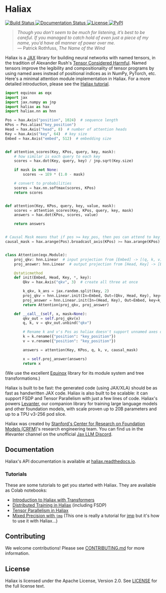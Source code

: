<!--haliax-intro-start-->
# Haliax

<a href="https://github.com/stanford-crfm/haliax/actions?query=branch%3Amain++">
    <img alt="Build Status" src="https://img.shields.io/github/actions/workflow/status/stanford-crfm/haliax/run_tests.yaml?branch=main">
</a>
<a href="https://haliax.readthedocs.io/en/latest/?badge=latest">
    <img alt="Documentation Status" src="https://readthedocs.org/projects/haliax/badge/?version=latest">
</a>
<a href="">
<img alt="License" src="https://img.shields.io/github/license/stanford-crfm/haliax?color=blue" />
</a>
<a href="https://https://pypi.org/project/haliax/">
    <img alt="PyPI" src="https://img.shields.io/pypi/v/haliax?color=blue" />
</a>

> *Though you don’t seem to be much for listening, it’s best to be careful. If you managed to catch hold of even just a piece of my name, you’d have all manner of power over me.*<br/>
> — Patrick Rothfuss, *The Name of the Wind*

Haliax is a [JAX](https:://github.com/google/jax) library for building neural networks with named tensors, in the tradition of Alexander Rush's [Tensor Considered Harmful](https://nlp.seas.harvard.edu/NamedTensor).
Named tensors improve the legibility and compositionality of tensor programs by using named axes instead of positional indices
as in NumPy, PyTorch, etc. Here's a minimal attention module implementation in Haliax. For a more detailed introduction,
please see the [Haliax tutorial](https://colab.research.google.com/drive/1TiTcQQ4V5mopbgCu1SVl-oqJtXn7rFnC).

```python
import equinox as eqx
import jax
import jax.numpy as jnp
import haliax as hax
import haliax.nn as hnn

Pos = hax.Axis("position", 1024)  # sequence length
KPos = Pos.alias("key_position")
Head = hax.Axis("head", 8)  # number of attention heads
Key = hax.Axis("key", 64)  # key size
Embed = hax.Axis("embed", 512)  # embedding size


def attention_scores(Key, KPos, query, key, mask):
    # how similar is each query to each key
    scores = hax.dot(Key, query, key) / jnp.sqrt(Key.size)

    if mask is not None:
        scores -= 1E9 * (1.0 - mask)

    # convert to probabilities
    scores = hax.nn.softmax(scores, KPos)
    return scores


def attention(Key, KPos, query, key, value, mask):
    scores = attention_scores(Key, KPos, query, key, mask)
    answers = hax.dot(KPos, scores, value)

    return answers


# Causal Mask means that if pos >= key_pos, then pos can attend to key_pos
causal_mask = hax.arange(Pos).broadcast_axis(KPos) >= hax.arange(KPos)


class Attention(eqx.Module):
    proj_qkv: hnn.Linear  # input projection from [Embed] -> [(q, k, v), Head, Key]
    proj_answer: hnn.Linear  # output projection from [Head, Key] -> [Embed]

    @staticmethod
    def init(Embed, Head, Key, *, key):
        Qkv = hax.Axis("qkv", 3)  # create all three at once

        k_qkv, k_ans = jax.random.split(key, 2)
        proj_qkv = hnn.Linear.init(In=Embed, Out=(Qkv, Head, Key), key=k_qkv)
        proj_answer = hnn.Linear.init(In=(Head, Key), Out=Embed, key=k_ans)
        return Attention(proj_qkv, proj_answer)

    def __call__(self, x, mask=None):
        qkv_out = self.proj_qkv(x)
        q, k, v = qkv_out.unbind("qkv")

        # Rename k and v's Pos as haliax doesn't support unnamed axes or duplicate axes
        k = k.rename({"position": "key_position"})
        v = v.rename({"position": "key_position"})

        answers = attention(Key, KPos, q, k, v, causal_mask)

        x = self.proj_answer(answers)
        return x
```

(We use the excellent [Equinox](https://github.com/patrick-kidger/equinox) library for its module system and tree transformations.)

Haliax is built to be fast: the generated code (using JAX/XLA) should be as fast as handwritten JAX code. Haliax is also built to be scalable: it
can support FSDP and Tensor Parallelism with just a few lines of code. Haliax's powers [Levanter](https://gihub.com/stanford-crfm/levanter),
our companion library for training large language models and other foundation models, with scale proven up to 20B parameters
and up to a TPU v3-256 pod slice.

Haliax was created by [Stanford's Center for Research on Foundation Models (CRFM)](https://crfm.stanford.edu/)'s research engineering team.
You can find us in the #levanter channel on the unofficial [Jax LLM Discord](https://discord.gg/FkRGNX3ND).

<!--haliax-intro-end-->

## Documentation

Haliax's API documentation is available at [haliax.readthedocs.io](https://haliax.readthedocs.io/en/latest/).

### Tutorials

These are some tutorials to get you started with Haliax. They are available as Colab notebooks:

<!--haliax-tutorials-start-->

* [Introduction to Haliax with Transformers](https://colab.research.google.com/drive/1TiTcQQ4V5mopbgCu1SVl-oqJtXn7rFnC)
* [Distributed Training in Haliax](https://colab.research.google.com/drive/1QX4yH3zRFF3Xiibf1aahETcSQ5nbcUMz) (including FSDP)
* [Tensor Parallelism in Haliax](https://colab.research.google.com/drive/18_BrtDpe1lu89M4T6fKzda8DdSLtFJhi)
* [Mixed Precision with `jmp`](https://colab.research.google.com/drive/1_4cikwt-UhSH7yRzNRK8ze9msM9r2mEl?usp=sharing) (This one is really a tutorial for [jmp](https://github.com/deepmind/jmp) but it's how to use it with Haliax...)

<!--haliax-tutorials-end-->

## Contributing

We welcome contributions! Please see [CONTRIBUTING.md](CONTRIBUTING.md) for more information.

## License

Haliax is licensed under the Apache License, Version 2.0. See [LICENSE](LICENSE) for the full license text.
